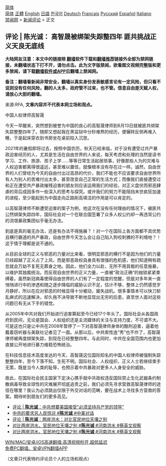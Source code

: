  <!-- 面包屑导航 --> <div class="breadcrumb"><!-- GTranslate: https://gtranslate.io/ -->  <div class="switcher notranslate">  <div class="selected">  <a href="#" onclick="return false;"> 简体</a>  </div>  <div class="option">  <a href="https://www.bannedbook.org" onclick="doGTranslate('zh-CN|zh-CN');jQuery('div.switcher div.selected a').html(jQuery(this).html());return false;" title="简体中文" class="nturl selected"> 简体</a>  <a href="https://www.bannedbook.org/zh-tw/" onclick="doGTranslate('zh-CN|zh-TW');jQuery('div.switcher div.selected a').html(jQuery(this).html());return false;" title="繁體中文" class="nturl"> 正體</a>  <a href="https://www.bannedbook.org/en/" onclick="doGTranslate('zh-CN|en');jQuery('div.switcher div.selected a').html(jQuery(this).html());return false;" title="English" class="nturl"> English</a>  <a href="https://www.bannedbook.org/ja/" onclick="doGTranslate('zh-CN|ja');jQuery('div.switcher div.selected a').html(jQuery(this).html());return false;" title="日本語" class="nturl"> 日語</a>  <a href="https://www.bannedbook.org/ko/" onclick="doGTranslate('zh-CN|ko');jQuery('div.switcher div.selected a').html(jQuery(this).html());return false;" title="한국어" class="nturl"> 한국어</a>  <a href="https://www.bannedbook.org/de/" onclick="doGTranslate('zh-CN|de');jQuery('div.switcher div.selected a').html(jQuery(this).html());return false;" title="Deutsch" class="nturl"> Deutsch</a>  <a href="https://www.bannedbook.org/fr/" onclick="doGTranslate('zh-CN|fr');jQuery('div.switcher div.selected a').html(jQuery(this).html());return false;" title="Français" class="nturl"> Français</a>  <a href="https://www.bannedbook.org/ru/" onclick="doGTranslate('zh-CN|ru');jQuery('div.switcher div.selected a').html(jQuery(this).html());return false;" title="Русский" class="nturl"> Русский</a>  <a href="https://www.bannedbook.org/es/" onclick="doGTranslate('zh-CN|es');jQuery('div.switcher div.selected a').html(jQuery(this).html());return false;" title="Español" class="nturl"> Español</a>  <a href="https://www.bannedbook.org/it/" onclick="doGTranslate('zh-CN|it');jQuery('div.switcher div.selected a').html(jQuery(this).html());return false;" title="Italiano" class="nturl"> Italiano</a>  </div>  </div>      <div class='breadcrumb-sub'><!-- Breadcrumb NavXT 6.3.0 --> <a href="https://www.bannedbook.org/" class="home">禁闻网</a> &gt; <a href="https://www.bannedbook.org/bnews/comments/" class="category">新闻评论</a> &gt; 正文</div></div><h2>评论 | 陈光诚： 高智晟被绑架失踪整四年 匪共挑战正义天良无底线</h2> <p class="notice"><b>大陆网友注意：本文中的链接除 <a href="https://github.com/bannedbook/fanqiang" >翻墙</a>软件下载和<a href="https://github.com/killgcd/justmysocks/blob/master/README.md">翻墙推荐</a>链接外全部为禁网链接，未翻墙状态下打不开，请勿点击。此为文字版禁闻，欲看图文视频完整版和更多禁闻，请下载<a href="https://github.com/bannedbook/fanqiang">翻墙软件或APP</a>后翻墙上禁闻网。</p><p>备注：翻墙看新闻非常安全，翻墙以真实身份发表敏感言论有一定风险，但只看不说则没有任何风险，翻的人太多，政府管不过来，也不管。信息自由是天赋人权，请放心大胆的翻墙。</b></p>  <div class="entry"> <p>来源:RFA, <strong>文章内容并不代表本网立场和观点。</strong></p> <p>&#20013;&#22269;&#20154;&#26435;&#24459;&#24072;&#39640;&#26234;&#26207;             </p> <p>&#20170;&#22825;&#19968;&#26089;&#37266;&#26469;&#65292;&#31361;&#28982;&#24819;&#21040;&#34987;&#35465;&#20026;&#20013;&#22269;&#30340;&#33391;&#24515;&#30340;&#39640;&#26234;&#26207;&#24459;&#24072;&#21040;8&#26376;13&#26085;&#23601;&#34987;&#21290;&#20849;&#32465;&#26550;&#22833;&#36394;&#25972;&#25972;&#22235;&#24180;&#20102;&#12290;&#38543;&#21363;&#21448;&#24819;&#36215;&#25105;&#22312;&#40657;&#30417;&#29425;&#20013;&#20998;&#31186;&#38590;&#29100;&#30340;&#32463;&#21382;&#65292;&#20415;&#36759;&#36716;&#21453;&#20391;&#20877;&#38590;&#20837;&#30561;&#65292;&#20110;&#26159;&#36215;&#24202;&#31359;&#34915;&#21040;&#20070;&#25151;&#22352;&#22312;&#26700;&#21069;&#38519;&#20837;&#27785;&#24605;&#12290;</p>  <p>2021&#24180;&#30340;&#26257;&#20551;&#21363;&#23558;&#36807;&#21435;&#65292;&#25353;&#29031;&#20013;&#22269;&#20892;&#21382;&#65292;&#31179;&#22825;&#24050;&#32463;&#26469;&#20020;&#65292;&#23545;&#20110;&#27809;&#26377;&#36973;&#21463;&#36807;&#20849;&#20135;&#26292;&#25919;&#36843;&#23475;&#32463;&#21382;&#30340;&#20154;&#65292;&#23588;&#20854;&#26159;&#29983;&#27963;&#22312;&#33258;&#30001;&#19990;&#30028;&#30340;&#20154;&#26469;&#35828;&#65292;&#27599;&#22825;&#32771;&#34385;&#21644;&#22788;&#29702;&#30340;&#24403;&#28982;&#26159;&#35835;&#20070;&#23398;&#20064;&#12289;&#24037;&#20316;&#12289;&#26053;&#28216;&#12289;&#23401;&#23376;&#19978;&#23398;&#8230;&#8230;&#31561;&#31561;&#26085;&#24120;&#29983;&#27963;&#36215;&#23621;&#29712;&#20107;&#65292;&#22909;&#20687;&#37027;&#20123;&#20154;&#20026;&#30340;&#28798;&#38590;&#19982;&#20154;&#26435;&#36843;&#23475;&#37117;&#31163;&#24471;&#24456;&#36965;&#36828;&#65292;&#29978;&#33267;&#38590;&#20197;&#32622;&#20449;&#65292;&#23601;&#20687;&#26681;&#26412;&#27809;&#26377;&#23384;&#22312;&#36807;&#19968;&#26679;&#12290;&#35802;&#28982;&#65292;&#33258;&#30001;&#19990;&#30028;&#30340;&#20154;&#20204;&#26366;&#32463;&#20026;&#20170;&#22825;&#30340;&#33258;&#30001;&#20184;&#20986;&#36807;&#39640;&#26114;&#30340;&#20195;&#20215;&#65292;&#25105;&#20204;&#19981;&#33021;&#20063;&#19981;&#24212;&#35813;&#35201;&#27714;&#33258;&#30001;&#19990;&#30028;&#25152;&#26377;&#20154;&#20026;&#21035;&#20154;&#30340;&#33510;&#38590;&#20184;&#20986;&#22826;&#22810;&#65292;&#29978;&#33267;&#25913;&#21464;&#33258;&#24049;&#27491;&#24120;&#30340;&#29983;&#27963;&#26041;&#24335;&#65307;&#32780;&#20687;&#25105;&#20204;&#30452;&#25509;&#36973;&#21463;&#36807;&#21644;&#27491;&#22312;&#36973;&#21463;&#20849;&#20135;&#26292;&#25919;&#25703;&#27531;&#36843;&#23475;&#30340;&#26379;&#21451;&#21017;&#24212;&#35813;&#36816;&#29992;&#25105;&#20204;&#30340;&#32463;&#39564;&#65292;&#23545;&#27491;&#20041;&#30424;&#20239;&#32780;&#37034;&#24694;&#32902;&#34384;&#30340;&#32972;&#21518;&#25104;&#22240;&#22810;&#20316;&#19968;&#20123;&#28145;&#20837;&#30340;&#24605;&#32771;&#19982;&#25506;&#31350;&#12290;&#25110;&#35768;&#25105;&#20204;&#30340;&#21162;&#21147;&#19981;&#33021;&#38459;&#25377;&#26411;&#19990;&#30127;&#29378;&#21152;&#36895;&#30340;&#36827;&#31243;&#65292;&#33267;&#23569;&#33021;&#36215;&#21040;&#20026;&#20013;&#22269;&#36208;&#21521;&#27491;&#36335;&#21066;&#39640;&#22635;&#27964;&#30340;&#20316;&#29992;&#26159;&#21487;&#20197;&#32943;&#23450;&#30340;&#12290;</p> <p>&#20197;&#39640;&#26234;&#26207;&#24459;&#24072;&#19981;&#26029;&#36973;&#21463;&#36843;&#23475;&#30340;&#26696;&#23376;&#20026;&#20363;&#65292;&#20182;&#36825;&#27425;&#22312;&#27809;&#26377;&#20219;&#20309;&#29702;&#30001;&#30340;&#24773;&#20917;&#19979;&#65292;&#34987;&#21290;&#20849;&#20844;&#28982;&#32465;&#26550;&#22833;&#36394;&#22235;&#24180;&#65292;&#22269;&#38469;&#31038;&#20250;&#23545;&#19968;&#20010;&#22312;&#32852;&#21512;&#22269;&#31614;&#32626;&#20102;&#20247;&#22810;&#20154;&#26435;&#20844;&#32422;&#21364;&#19968;&#20877;&#36829;&#32972;&#20844;&#32422;&#30340;&#27969;&#27667;&#26292;&#25919;&#38598;&#22242;&#20284;&#20046;&#27627;&#26080;&#21150;&#27861;&#12290;</p> <p>&#21040;&#24213;&#26159;&#30495;&#30340;&#27627;&#26080;&#21150;&#27861;&#65292;&#36824;&#26159;&#26377;&#21150;&#27861;&#19981;&#24471;&#26045;&#23637;&#65311;&#65281;&#23545;&#19968;&#20010;&#22312;&#22269;&#38469;&#19978;&#21508;&#26041;&#38754;&#37117;&#19981;&#20855;&#20248;&#21183;&#19988;&#27178;&#34892;&#38712;&#36947;&#30340;&#20849;&#20135;&#26292;&#25919;&#65292;&#33258;&#30001;&#19990;&#30028;&#20170;&#22825;&#24590;&#20040;&#20250;&#35753;&#33258;&#24049;&#38519;&#20837;&#29399;&#21676;&#21050;&#29484;&#30340;&#19981;&#21033;&#22659;&#22320;&#65311;&#65281;&#36825;&#20110;&#24773;&#20110;&#29702;&#37117;&#26159;&#35828;&#19981;&#36890;&#30340;&#12290;</p>  <p>&#20174;&#30446;&#21069;&#20840;&#29699;&#30340;&#27491;&#20041;&#19982;&#37034;&#24694;&#30340;&#21147;&#37327;&#23545;&#27604;&#26469;&#30475;&#65292;&#24456;&#26126;&#26174;&#37034;&#24694;&#30340;&#27178;&#34892;&#19981;&#26159;&#22240;&#20026;&#20182;&#20204;&#30340;&#21147;&#37327;&#24050;&#32463;&#36229;&#36234;&#20102;&#27491;&#20041;&#21344;&#20102;&#19978;&#39118;&#65292;&#32780;&#26159;&#37034;&#24694;&#25919;&#26435;&#33258;&#36523;&#20855;&#26377;&#24456;&#24378;&#30340;&#21361;&#26426;&#24863;&#65292;&#20182;&#20204;&#30693;&#36947;&#31245;&#26377;&#30095;&#24573;&#23601;&#20250;&#19975;&#21163;&#19981;&#22797;&#27515;&#26080;&#33900;&#36523;&#20043;&#22320;&#12290;&#22240;&#27492;&#65292;&#20182;&#20204;&#20840;&#21147;&#20197;&#36212;&#65292;&#26080;&#25152;&#19981;&#29992;&#20854;&#26497;&#30340;&#20219;&#24847;&#26045;&#26292;&#65292;&#20197;&#32500;&#25252;&#20854;&#29420;&#35009;&#32479;&#27835;&#12290;&#32780;&#21453;&#35266;&#33258;&#30001;&#19990;&#30028;&#30340;&#27491;&#20041;&#21147;&#37327;&#65292;&#19968;&#30452;&#34987;&#8220;&#25919;&#27835;&#27491;&#30830;&#8221;&#30340;&#26551;&#38145;&#32039;&#32039;&#26463;&#32538;&#30528;&#65292;&#34429;&#28982;&#26032;&#20896;&#30149;&#27602;&#20351;&#24471;&#33258;&#30001;&#19990;&#30028;&#30340;&#20154;&#20204;&#26377;&#20102;&#19968;&#23450;&#31243;&#24230;&#30340;&#35273;&#37266;&#65292;&#20294;&#26159;&#23545;&#22810;&#24180;&#26469;&#19968;&#30452;&#24708;&#24708;&#36827;&#34892;&#20013;&#30340;&#28183;&#36879;&#21644;&#38543;&#20043;&#36880;&#27493;&#38477;&#20020;&#30340;&#23041;&#32961;&#35748;&#35782;&#19981;&#36275;&#65292;&#20272;&#35745;&#19981;&#22815;&#65292;&#25972;&#20307;&#19978;&#20173;&#28982;&#24863;&#35273;&#23681;&#26376;&#38745;&#22909;&#65292;&#25152;&#20197;&#22312;&#24212;&#23545;&#37034;&#24694;&#30340;&#26102;&#20505;&#26174;&#24471;&#21313;&#20998;&#34987;&#21160;&#65292;&#23649;&#22833;&#25112;&#26426;&#12290;&#24456;&#22810;&#20107;&#24773;&#26412;&#21487;&#20197;&#24555;&#20992;&#26025;&#20081;&#40635;&#24335;&#30340;&#36805;&#36895;&#35299;&#20915;&#65292;&#21364;&#20037;&#25302;&#19981;&#20915;&#23548;&#33268;&#19981;&#26029;&#22320;&#26174;&#29616;&#20986;&#26080;&#31351;&#30340;&#21518;&#24739;&#65292;&#30452;&#33267;&#19990;&#20154;&#38754;&#23545;&#36825;&#20123;&#38382;&#39064;&#24050;&#26377;&#26080;&#20174;&#19979;&#25163;&#30340;&#38169;&#35273;&#12290;</p> <p>&#20174;2005&#24180;&#20013;&#20849;&#23545;&#25105;&#20204;&#24320;&#22987;&#36827;&#34892;&#36843;&#23475;&#31639;&#36215;&#33267;&#20170;&#24050;&#32463;17&#20010;&#24180;&#22836;&#20102;&#12290;&#22269;&#38469;&#31038;&#20250;&#20174;&#21508;&#22269;&#25919;&#24220;&#21040;&#27665;&#38388;&#65292;&#26080;&#35770;&#26159;&#22269;&#20250;&#12289;&#20154;&#26435;&#32452;&#32455;&#36824;&#26159;&#20027;&#27969;&#23186;&#20307;&#30340;&#20851;&#27880;&#19982;&#25903;&#25345;&#21147;&#24230;&#65292;&#19981;&#21487;&#35859;&#19981;&#22823;&#12290;&#21487;&#26159;&#36825;&#20063;&#21482;&#26159;&#35753;&#20013;&#20849;&#22312;2008&#24180;&#26242;&#20572;&#20102;&#19968;&#19979;&#23545;&#39640;&#26234;&#26207;&#24459;&#24072;&#36523;&#20307;&#30340;&#37239;&#21009;&#36843;&#23475;&#65292;&#36924;&#30528;&#20182;&#25140;&#30528;&#31363;&#21548;&#22120;&#19982;&#32654;&#32852;&#31038;&#35760;&#32773;&#35265;&#20102;&#19968;&#38754;&#12290;&#20174;&#37027;&#20197;&#21518;&#65292;&#20013;&#20849;&#32034;&#24615;&#36830;&#8220;&#31168;&#8221;&#20063;&#19981;&#20316;&#20102;&#65292;&#39640;&#26234;&#26207;&#24459;&#24072;&#34987;&#20877;&#24230;&#32465;&#26550;&#22833;&#36394;&#65292;&#21040;&#29616;&#22312;&#24050;&#32463;&#25972;&#25972;&#22235;&#24180;&#12290;&#19982;&#27492;&#21516;&#26102;&#65292;&#20013;&#20849;&#22312;&#20840;&#22269;&#33539;&#22260;&#20869;&#20063;&#26356;&#21152;&#30452;&#25509;&#20844;&#24320;&#22320;&#36827;&#34892;&#26292;&#21147;&#32500;&#31283;&#24656;&#24598;&#32479;&#27835;&#12290;</p> <p>&#22312;&#31185;&#25216;&#20449;&#24687;&#25216;&#26415;&#39640;&#24230;&#21457;&#36798;&#30340;&#20170;&#22825;&#65292;&#39640;&#26234;&#26207;&#36825;&#20301;&#22269;&#38469;&#30693;&#21517;&#30340;&#20013;&#22269;&#20154;&#26435;&#24459;&#24072;&#34987;&#24378;&#21046;&#22833;&#36394;&#25972;&#25972;&#22235;&#24180;&#65292;&#33267;&#20170;&#19979;&#33853;&#19981;&#30693;&#65292;&#29983;&#27515;&#19981;&#26126;&#12290;&#22269;&#38469;&#31038;&#20250;&#12289;&#20154;&#26435;&#32452;&#32455;&#12289;&#27491;&#20041;&#20154;&#22763;&#33509;&#32487;&#32493;&#26463;&#25163;&#26080;&#31574;&#65292;&#26082;&#26159;&#24403;&#20170;&#20154;&#31867;&#30340;&#32827;&#36785;&#65292;&#20063;&#39044;&#31034;&#30528;&#20013;&#20849;&#26292;&#25919;&#23545;&#26356;&#22810;&#20154;&#20154;&#36523;&#23433;&#20840;&#30340;&#23041;&#32961;&#12290;</p>  <p>&#25925;&#27492;&#65292;&#22312;&#22269;&#38469;&#31038;&#20250;&#27665;&#20027;&#22269;&#23478;&#19979;&#23450;&#20915;&#24515;&#25658;&#25163;&#23601;&#20013;&#20849;&#25919;&#26435;&#36829;&#21453;&#22269;&#38469;&#31105;&#27490;&#29983;&#21270;&#27494;&#22120;&#26465;&#32422;&#21046;&#25955;&#30149;&#27602;&#23548;&#33268;&#20840;&#29699;&#24615;&#30340;&#28798;&#38590;&#23637;&#24320;&#24443;&#24213;&#36861;&#36131;&#20043;&#21069;&#65292;&#25105;&#20204;&#24517;&#39035;&#20808;&#23547;&#27714;&#33829;&#25937;&#39640;&#26234;&#26207;&#24459;&#24072;&#30340;&#36884;&#24452;&#22312;&#21738;&#37324;&#65311;&#25105;&#35748;&#20026;&#24517;&#39035;&#36339;&#20986;&#20165;&#38480;&#20110;&#22806;&#20132;&#23545;&#35805;&#30340;&#33539;&#30068;&#65292;&#35201;&#22312;&#25112;&#26415;&#19978;&#23547;&#25214;&#22810;&#26041;&#33829;&#25937;&#30340;&#31572;&#26696;&#12290;&#26399;&#24453;&#21548;&#21040;&#26379;&#21451;&#20204;&#30340;&#26356;&#22810;&#39640;&#35265;&#12290;</p> <ul class='op-related-articles' title='相关阅读'> <li><a href='https://www.bannedbook.org/bnews/comments/20210804/1599790.html' target='_blank'>评论 | <b>陈光诚</b>：中共想要美国接受“必须坚持共产党的领导”</a></li> <li><a href='https://www.bannedbook.org/bnews/bannedvideo/20210803/1599136.html' target='_blank'>中共的要求另人民惊诧 #<b>陈光诚</b> #中美对话</a></li> <li><a href='https://www.bannedbook.org/bnews/ssgc/20210727/1594718.html' target='_blank'>评论 | <b>陈光诚</b>：两岸洪水：对比官民地位天壤之别</a></li> <li><a href='https://www.bannedbook.org/bnews/bannedvideo/20210726/1594187.html' target='_blank'>对比两岸洪水，官民地位天壤之别 #<b>陈光诚</b> #河南洪水 #蔡英文视察</a></li> <li><a href='https://www.bannedbook.org/bnews/bannedvideo/20210726/1594181.html' target='_blank'>对比两岸洪水，官民地位天壤之别 #<b>陈光诚</b>  #河南洪水 #蔡英文视察</a></li> </ul> <p class="texttj"> <a href="https://github.com/bannedbook/fanqiang/wiki/V2ray%E6%9C%BA%E5%9C%BA" target="_blank">WIN/MAC/安卓/iOS高速翻墙:高清视频秒开,超低延迟</a><br/> <a href="https://github.com/bannedbook/fanqiang/wiki/%E7%A6%81%E9%97%BB%E7%BD%91%E5%AE%89%E5%8D%93%E7%BF%BB%E5%A2%99%E6%96%B0%E9%97%BBAPP" target="_blank">免费PC翻墙、安卓VPN翻墙APP</a></p><p>&#65288;&#25991;&#31456;&#21482;&#20195;&#34920;&#29305;&#32422;&#35780;&#35770;&#21592;&#20010;&#20154;&#30340;&#31435;&#22330;&#21644;&#35266;&#28857;&#65289;</p> <a name='sharetosocial'></a>  <div style="margin-bottom:5px;padding-bottom:5px;clear:both"> <div id="archive-pix-1" class="banner-ads"> <!-- AuctionX Display platform tag START --> <div id="26318x728x90x621x_ADSLOT2" clicktrack="%%CLICK_URL_ESC%%"></div> <!-- AuctionX Display platform tag END --> </div> <div id="archive-pix-2" class="banner-ads"> <!-- AuctionX Display platform tag START --> <div id="26315x300x250x621x_ADSLOT2" clicktrack="%%CLICK_URL_ESC%%"></div> <!-- AuctionX Display platform tag END --> </div> </div>  <div id="archive-pix-1" class="banner-ads"> <!-- AuctionX Display platform tag START --> <div id="26318x728x90x621x_ADSLOT3" clicktrack="%%CLICK_URL_ESC%%"></div> <!-- AuctionX Display platform tag END --> </div> </div><!--END ENTRY--> 